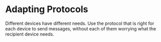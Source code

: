 # Adapting Protocols

Different devices have different needs. Use the protocol
that is right for each device to send messages, without
each of them worrying what the recipient device needs.
